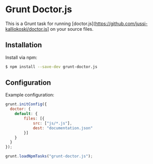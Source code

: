 # Grunt Doctor.js

This is a Grunt task for running [doctor.js](https://github.com/jussi-kalliokoski/doctor.js] on your source files.

## Installation

Install via npm:

```bash
$ npm install --save-dev grunt-doctor.js
```

## Configuration

Example configuration:

```javascript
grunt.initConfig({
  doctor: {
    default: {
        files: [{
            src: ["js/*.js"],
            dest: "documentation.json"
        }]
    }
  }
});

grunt.loadNpmTasks("grunt-doctor.js");
```

